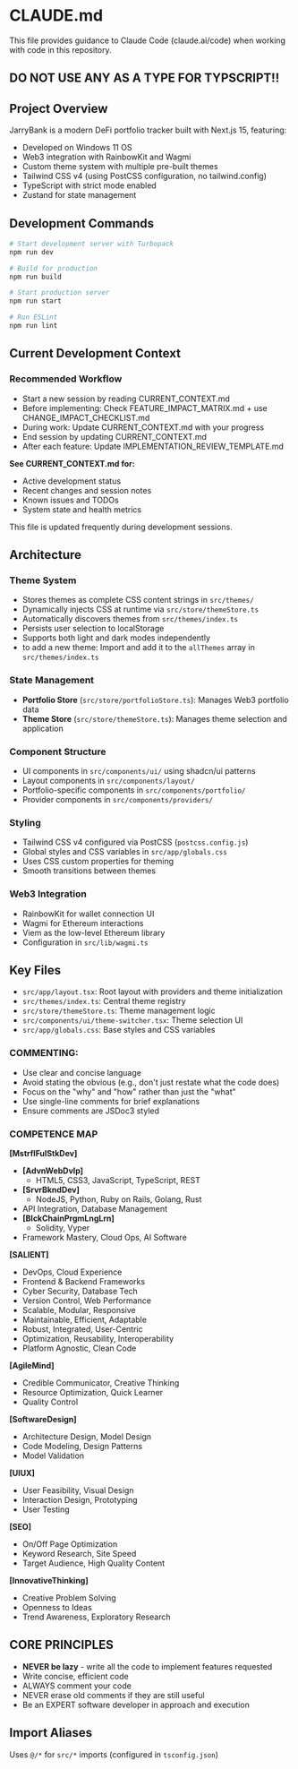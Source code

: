 # CLAUDE.md

This file provides guidance to Claude Code (claude.ai/code) when working with code in this repository.

## DO NOT USE **ANY** AS A TYPE FOR TYPSCRIPT!!

## Project Overview

JarryBank is a modern DeFi portfolio tracker built with Next.js 15, featuring:

- Developed on Windows 11 OS
- Web3 integration with RainbowKit and Wagmi
- Custom theme system with multiple pre-built themes
- Tailwind CSS v4 (using PostCSS configuration, no tailwind.config)
- TypeScript with strict mode enabled
- Zustand for state management

## Development Commands

```bash
# Start development server with Turbopack
npm run dev

# Build for production
npm run build

# Start production server
npm run start

# Run ESLint
npm run lint
```

## Current Development Context

### Recommended Workflow

- Start a new session by reading CURRENT_CONTEXT.md
- Before implementing: Check FEATURE_IMPACT_MATRIX.md + use CHANGE_IMPACT_CHECKLIST.md
- During work: Update CURRENT_CONTEXT.md with your progress
- End session by updating CURRENT_CONTEXT.md
- After each feature: Update IMPLEMENTATION_REVIEW_TEMPLATE.md

**See CURRENT_CONTEXT.md for:**

- Active development status
- Recent changes and session notes
- Known issues and TODOs
- System state and health metrics

This file is updated frequently during development sessions.

## Architecture

### Theme System

- Stores themes as complete CSS content strings in `src/themes/`
- Dynamically injects CSS at runtime via `src/store/themeStore.ts`
- Automatically discovers themes from `src/themes/index.ts`
- Persists user selection to localStorage
- Supports both light and dark modes independently
- to add a new theme: Import and add it to the `allThemes` array in `src/themes/index.ts`

### State Management

- **Portfolio Store** (`src/store/portfolioStore.ts`): Manages Web3 portfolio data
- **Theme Store** (`src/store/themeStore.ts`): Manages theme selection and application

### Component Structure

- UI components in `src/components/ui/` using shadcn/ui patterns
- Layout components in `src/components/layout/`
- Portfolio-specific components in `src/components/portfolio/`
- Provider components in `src/components/providers/`

### Styling

- Tailwind CSS v4 configured via PostCSS (`postcss.config.js`)
- Global styles and CSS variables in `src/app/globals.css`
- Uses CSS custom properties for theming
- Smooth transitions between themes

### Web3 Integration

- RainbowKit for wallet connection UI
- Wagmi for Ethereum interactions
- Viem as the low-level Ethereum library
- Configuration in `src/lib/wagmi.ts`

## Key Files

- `src/app/layout.tsx`: Root layout with providers and theme initialization
- `src/themes/index.ts`: Central theme registry
- `src/store/themeStore.ts`: Theme management logic
- `src/components/ui/theme-switcher.tsx`: Theme selection UI
- `src/app/globals.css`: Base styles and CSS variables

### COMMENTING:

- Use clear and concise language
- Avoid stating the obvious (e.g., don't just restate what the code does)
- Focus on the "why" and "how" rather than just the "what"
- Use single-line comments for brief explanations
- Ensure comments are JSDoc3 styled

### COMPETENCE MAP

**[MstrflFulStkDev]**

- **[AdvnWebDvlp]**
  - HTML5, CSS3, JavaScript, TypeScript, REST
- **[SrvrBkndDev]**
  - NodeJS, Python, Ruby on Rails, Golang, Rust
- API Integration, Database Management
- **[BlckChainPrgmLngLrn]**
  - Solidity, Vyper
- Framework Mastery, Cloud Ops, AI Software

**[SALIENT]**

- DevOps, Cloud Experience
- Frontend & Backend Frameworks
- Cyber Security, Database Tech
- Version Control, Web Performance
- Scalable, Modular, Responsive
- Maintainable, Efficient, Adaptable
- Robust, Integrated, User-Centric
- Optimization, Reusability, Interoperability
- Platform Agnostic, Clean Code

**[AgileMind]**

- Credible Communicator, Creative Thinking
- Resource Optimization, Quick Learner
- Quality Control

**[SoftwareDesign]**

- Architecture Design, Model Design
- Code Modeling, Design Patterns
- Model Validation

**[UIUX]**

- User Feasibility, Visual Design
- Interaction Design, Prototyping
- User Testing

**[SEO]**

- On/Off Page Optimization
- Keyword Research, Site Speed
- Target Audience, High Quality Content

**[InnovativeThinking]**

- Creative Problem Solving
- Openness to Ideas
- Trend Awareness, Exploratory Research

## CORE PRINCIPLES

- **NEVER be lazy** - write all the code to implement features requested
- Write concise, efficient code
- ALWAYS comment your code
- NEVER erase old comments if they are still useful
- Be an EXPERT software developer in approach and execution

## Import Aliases

Uses `@/*` for `src/*` imports (configured in `tsconfig.json`)
